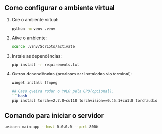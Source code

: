 ## Como configurar o ambiente virtual

1. Crie o ambiente virtual:

   ```bash
   python -m venv .venv

2. Ative o ambiente:

   ```bash
   source .venv/Scripts/activate

3. Instale as dependências:

   ```bash
   pip install -r requirements.txt

4. Outras dependências (precisam ser instaladas via terminal):
   
   ```bash
   winget install ffmpeg

   ## Caso queira rodar o YOLO pela GPU(opcional):
   ```bash
   pip install torch==2.7.0+cu118 torchvision==0.15.1+cu118 torchaudio==2.0.1 --index-url https://download.pytorch.org/whl/cu118

## Comando para iniciar o servidor
   
   ```bash
   uvicorn main:app --host 0.0.0.0 --port 8000